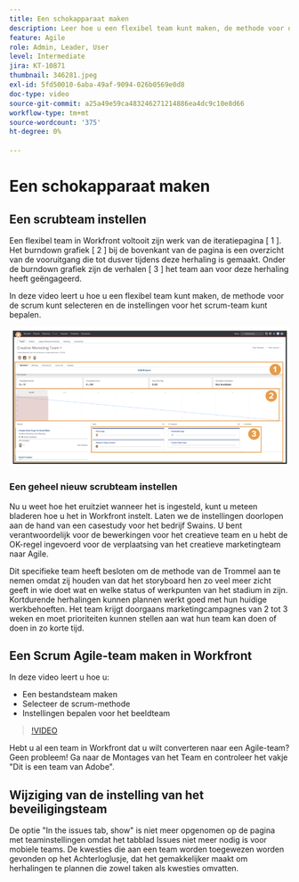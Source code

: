```yaml
---
title: Een schokapparaat maken
description: Leer hoe u een flexibel team kunt maken, de methode voor de scrum selecteert en de instellingen voor het scrum-team bepaalt.
feature: Agile
role: Admin, Leader, User
level: Intermediate
jira: KT-10871
thumbnail: 346281.jpeg
exl-id: 5fd50010-6aba-49af-9094-026b0569e0d8
doc-type: video
source-git-commit: a25a49e59ca483246271214886ea4dc9c10e8d66
workflow-type: tm+mt
source-wordcount: '375'
ht-degree: 0%

---
```


# Een schokapparaat maken

## Een scrubteam instellen

Een flexibel team in Workfront voltooit zijn werk van de iteratiepagina [ 1 ]. Het burndown grafiek [ 2 ] bij de bovenkant van de pagina is een overzicht van de vooruitgang die tot dusver tijdens deze herhaling is gemaakt. Onder de burndown grafiek zijn de verhalen [ 3 ] het team aan voor deze herhaling heeft geëngageerd.

In deze video leert u hoe u een flexibel team kunt maken, de methode voor de scrum kunt selecteren en de instellingen voor het scrum-team kunt bepalen.

![ pagina van Teams ](assets/scrum-agile-team-page.png)

### Een geheel nieuw scrubteam instellen

Nu u weet hoe het eruitziet wanneer het is ingesteld, kunt u meteen bladeren hoe u het in Workfront instelt. Laten we de instellingen doorlopen aan de hand van een casestudy voor het bedrijf Swains. U bent verantwoordelijk voor de bewerkingen voor het creatieve team en u hebt de OK-regel ingevoerd voor de verplaatsing van het creatieve marketingteam naar Agile.


Dit specifieke team heeft besloten om de methode van de Trommel aan te nemen omdat zij houden van dat het storyboard hen zo veel meer zicht geeft in wie doet wat en welke status of werkpunten van het stadium in zijn. Kortdurende herhalingen kunnen plannen werkt goed met hun huidige werkbehoeften. Het team krijgt doorgaans marketingcampagnes van 2 tot 3 weken en moet prioriteiten kunnen stellen aan wat hun team kan doen of doen in zo korte tijd.

## Een Scrum Agile-team maken in Workfront

In deze video leert u hoe u:

- Een bestandsteam maken
- Selecteer de scrum-methode
- Instellingen bepalen voor het beeldteam

>[!VIDEO](https://video.tv.adobe.com/v/346281/?quality=12&learn=on)

Hebt u al een team in Workfront dat u wilt converteren naar een Agile-team? Geen probleem! Ga naar de Montages van het Team en controleer het vakje &quot;Dit is een team van Adobe&quot;.



## Wijziging van de instelling van het beveiligingsteam

De optie &quot;In the issues tab, show&quot; is niet meer opgenomen op de pagina met teaminstellingen omdat het tabblad Issues niet meer nodig is voor mobiele teams. De kwesties die aan een team worden toegewezen worden gevonden op het Achterloglusje, dat het gemakkelijker maakt om herhalingen te plannen die zowel taken als kwesties omvatten.
